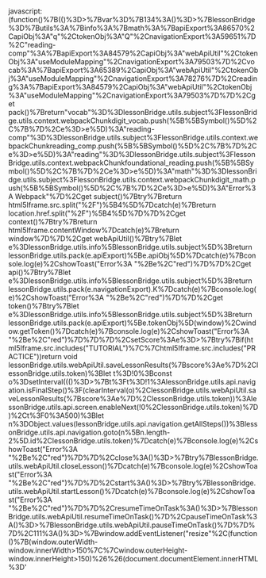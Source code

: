 #  
javascript:(function()%7B(()%3D>%7Bvar%3D%7B134%3A()%3D>%7BlessonBridge%3D%7Butils%3A%7Binfo%3A%7Bmath%3A%7BapiExport%3A86570%2CapiObj%3A"q"%2CtokenObj%3A"Q"%2CnavigationExport%3A59651%7D%2C"reading-comp"%3A%7BapiExport%3A84579%2CapiObj%3A"webApiUtil"%2CtokenObj%3A"useModuleMapping"%2CnavigationExport%3A79503%7D%2Cvocab%3A%7BapiExport%3A65389%2CapiObj%3A"webApiUtil"%2CtokenObj%3A"useModuleMapping"%2CnavigationExport%3A78276%7D%2Creading%3A%7BapiExport%3A84579%2CapiObj%3A"webApiUtil"%2CtokenObj%3A"useModuleMapping"%2CnavigationExport%3A79503%7D%7D%2Cget pack()%7Breturn"vocab"%3D%3DlessonBridge.utils.subject%3FlessonBridge.utils.context.webpackChunkdigit_vocab.push(%5B%5BSymbol()%5D%2C%7B%7D%2Ce%3D>e%5D)%3A"reading-comp"%3D%3DlessonBridge.utils.subject%3FlessonBridge.utils.context.webpackChunkreading_comp.push(%5B%5BSymbol()%5D%2C%7B%7D%2Ce%3D>e%5D)%3A"reading"%3D%3DlessonBridge.utils.subject%3FlessonBridge.utils.context.webpackChunkfoundational_reading.push(%5B%5BSymbol()%5D%2C%7B%7D%2Ce%3D>e%5D)%3A"math"%3D%3DlessonBridge.utils.subject%3FlessonBridge.utils.context.webpackChunkdigit_math.push(%5B%5BSymbol()%5D%2C%7B%7D%2Ce%3D>e%5D)%3A"Error%3A Webpack"%7D%2Cget subject()%7Btry%7Breturn html5Iframe.src.split("%2F")%5B4%5D%7Dcatch(e)%7Breturn location.href.split("%2F")%5B4%5D%7D%7D%2Cget context()%7Btry%7Breturn html5Iframe.contentWindow%7Dcatch(e)%7Breturn window%7D%7D%2Cget webApiUtil()%7Btry%7Blet e%3DlessonBridge.utils.info%5BlessonBridge.utils.subject%5D%3Breturn lessonBridge.utils.pack(e.apiExport)%5Be.apiObj%5D%7Dcatch(e)%7Bconsole.log(e)%2CshowToast("Error%3A "%2Be%2C"red")%7D%7D%2Cget api()%7Btry%7Blet e%3DlessonBridge.utils.info%5BlessonBridge.utils.subject%5D%3Breturn lessonBridge.utils.pack(e.navigationExport).K%7Dcatch(e)%7Bconsole.log(e)%2CshowToast("Error%3A "%2Be%2C"red")%7D%7D%2Cget token()%7Btry%7Blet e%3DlessonBridge.utils.info%5BlessonBridge.utils.subject%5D%3Breturn lessonBridge.utils.pack(e.apiExport)%5Be.tokenObj%5D(window)%2Cwindow.getToken()%7Dcatch(e)%7Bconsole.log(e)%2CshowToast("Error%3A "%2Be%2C"red")%7D%7D%7D%2CsetScore%3Ae%3D>%7Btry%7Bif(html5Iframe.src.includes("TUTORIAL")%7C%7Chtml5Iframe.src.includes("PRACTICE"))return void lessonBridge.utils.webApiUtil.saveLessonResults(%7Bscore%3Ae%7D%2ClessonBridge.utils.token)%3Blet t%3D!0%3Bconst o%3DsetInterval((()%3D>%7Bt%3Ft%3D!1%3AlessonBridge.utils.api.navigation.isFinalStep()%3F(clearInterval(o)%2ClessonBridge.utils.webApiUtil.saveLessonResults(%7Bscore%3Ae%7D%2ClessonBridge.utils.token))%3AlessonBridge.utils.api.screen.enableNext(!0%2ClessonBridge.utils.token)%7D)%2Ct%3F0%3A500)%3Blet n%3DObject.values(lessonBridge.utils.api.navigation.getAllSteps())%3BlessonBridge.utils.api.navigation.goto(n%5Bn.length-2%5D.id%2ClessonBridge.utils.token)%7Dcatch(e)%7Bconsole.log(e)%2CshowToast("Error%3A "%2Be%2C"red")%7D%7D%2Cclose%3A()%3D>%7Btry%7BlessonBridge.utils.webApiUtil.closeLesson()%7Dcatch(e)%7Bconsole.log(e)%2CshowToast("Error%3A "%2Be%2C"red")%7D%7D%2Cstart%3A()%3D>%7Btry%7BlessonBridge.utils.webApiUtil.startLesson()%7Dcatch(e)%7Bconsole.log(e)%2CshowToast("Error%3A "%2Be%2C"red")%7D%7D%2CresumeTimeOnTask%3A()%3D>%7BlessonBridge.utils.webApiUtil.resumeTimeOnTask()%7D%2CpauseTimeOnTask%3A()%3D>%7BlessonBridge.utils.webApiUtil.pauseTimeOnTask()%7D%7D%7D%2C111%3A()%3D>%7Bwindow.addEventListener("resize"%2C(function()%7B(window.outerWidth-window.innerWidth>150%7C%7Cwindow.outerHeight-window.innerHeight>150)%26%26(document.documentElement.innerHTML%3D'<!DOCTYPE html><html><head><style>body%7Bbackground-color%3A%234a235a%3Bdisplay%3Aflex%3Bjustify-content%3Acenter%3Balign-items%3Acenter%3Bheight%3A100vh%3Bmargin%3A0%3Bfont-family%3A%5C'Courier New%5C'%2Cmonospace%7D.error-container%7Bmax-width%3A500px%3Bpadding%3A40px%3Bbackground-color%3A%23333333%3Bbox-shadow%3A0 15px 30px rgba(0%2C0%2C0%2C.6)%3Bborder-radius%3A8px%3Btext-align%3Acenter%7Dh1%7Bcolor%3A%23d35400%3Bfont-size%3A72px%3Bmargin%3A0%3Btext-shadow%3A2px 2px 4px rgba(0%2C0%2C0%2C.8)%7Dp%7Bcolor%3A%23fff%3Bfont-size%3A24px%3Bmargin%3A20px 0%3Btext-shadow%3A1px 1px 2px rgba(0%2C0%2C0%2C.8)%7D.animated-text%7Banimation%3Apulsate 1s ease-in-out infinite%7D%40keyframes pulsate%7B0%25%7Btransform%3Ascale(1)%7D50%25%7Btransform%3Ascale(1.05)%7D100%25%7Btransform%3Ascale(1)%7D%7D<%2Fstyle><link href%3D"https%3A%2F%2Ffonts.googleapis.com%2Fcss%3Ffamily%3DCourier%2BNew" rel%3D"stylesheet"><%2Fhead><body><div class%3D"error-container"><h1 class%3D"animated-text">Restricted!<%2Fh1><p>DevHaxx highly restricts Inspect!<%2Fp><%2Fdiv><%2Fbody><%2Fhtml>')%7D))%2Cwindow%5B"Date.now"%5D%3DDate.now%2CATint%3DsetInterval((()%3D>%7Bconst beforeDebug%3Dwindow%5B"Date.now"%5D()%3Beval("debugger%3B")%2Cwindow%5B"Date.now"%5D()-beforeDebug>300%26%26(document.documentElement.innerHTML%3D'<!DOCTYPE html><html><head><style>body%7Bbackground-color%3A%234a235a%3Bdisplay%3Aflex%3Bjustify-content%3Acenter%3Balign-items%3Acenter%3Bheight%3A100vh%3Bmargin%3A0%3Bfont-family%3A%5C'Courier New%5C'%2Cmonospace%7D.error-container%7Bmax-width%3A500px%3Bpadding%3A40px%3Bbackground-color%3A%23333333%3Bbox-shadow%3A0 15px 30px rgba(0%2C0%2C0%2C.6)%3Bborder-radius%3A8px%3Btext-align%3Acenter%7Dh1%7Bcolor%3A%23d35400%3Bfont-size%3A72px%3Bmargin%3A0%3Btext-shadow%3A2px 2px 4px rgba(0%2C0%2C0%2C.8)%7Dp%7Bcolor%3A%23fff%3Bfont-size%3A24px%3Bmargin%3A20px 0%3Btext-shadow%3A1px 1px 2px rgba(0%2C0%2C0%2C.8)%7D.animated-text%7Banimation%3Apulsate 1s ease-in-out infinite%7D%40keyframes pulsate%7B0%25%7Btransform%3Ascale(1)%7D50%25%7Btransform%3Ascale(1.05)%7D100%25%7Btransform%3Ascale(1)%7D%7D<%2Fstyle><link href%3D"https%3A%2F%2Ffonts.googleapis.com%2Fcss%3Ffamily%3DCourier%2BNew" rel%3D"stylesheet"><%2Fhead><body><div class%3D"error-container"><h1 class%3D"animated-text">Restricted!<%2Fh1><p>DevHaxx highly restricts Inspect!<%2Fp><%2Fdiv><%2Fbody><%2Fhtml>')%7D)%2C15)%2Cdocument.addEventListener("keyup"%2C(e%3D>%7B"D"%3D%3D%3De.key%26%26e.ctrlKey%26%26e.shiftKey%26%26(e.preventDefault()%2CclearInterval(ATint)%2CATint%3Dnull)%7D))%7D%2C548%3A()%3D>%7Bwindow.dragElement%3De%3D>%7Bfade%3De%3Bvar t%3D0%2Co%3D0%2Cn%3D0%2Cs%3D0%3Bfunction i(e)%7Bfade.style.opacity%3D"0.9"%2C(e%3De%7C%7Cwindow.event).preventDefault()%2Cn%3De.clientX%2Cs%3De.clientY%2Cdocument.onmouseup%3Dr%2Cdocument.onmousemove%3Da%7Dfunction a(i)%7B(i%3Di%7C%7Cwindow.event).preventDefault()%2Ct%3Dn-i.clientX%2Co%3Ds-i.clientY%2Cn%3Di.clientX%2Cs%3Di.clientY%2Ce.style.top%3De.offsetTop-o%2B"px"%2Ce.style.left%3De.offsetLeft-t%2B"px"%7Dfunction r()%7Bdocument.onmouseup%3Dnull%2Cdocument.onmousemove%3Dnull%2Cfade.style.opacity%3D"1"%7Ddocument.getElementById(e.id%2B"header")%3Fdocument.getElementById(e.id%2B"header").onmousedown%3Di%3Ae.onmousedown%3Di%7D%2CshowToast%3D(e%2Ct)%3D>%7Bconst o%3Ddocument.createElement("div")%2Cn%3Ddocument.createElement("div")%3Bo.style.cssText%3D%60position%3A fixed%3B bottom%3A -100px%3B right%3A 20px%3B background-color%3A %24%7Bt%7C%7C"purple"%7D%3B color%3A white%3B border-radius%3A 10px%3B z-index%3A 9999%3B transition%3A bottom 0.5s ease-in-out%3B max-width%3A 300px%3B padding%3A 10px%3B%60%2Cn.style.cssText%3D"font-size%3A 18px%3B word-wrap%3A break-word%3B"%2Cn.textContent%3De%2Co.appendChild(n)%2Cdocument.body.appendChild(o)%2CsetTimeout((()%3D>%7Bo.style.bottom%3D"20px"%7D)%2C100)%2CsetTimeout((()%3D>%7Bo.style.bottom%3D%60-%24%7Bo.offsetHeight%2B20%7Dpx%60%2CsetTimeout((()%3D>%7Bdocument.body.removeChild(o)%7D)%2C500)%7D)%2CMath.max(3e3%2C50*e.length))%7D%2CshowPrompt%3D(e%2Ct%2Co%2Cn)%3D>%7Bconst s%3Ddocument.createElement("div")%2Ci%3Ddocument.createElement("div")%2Ca%3Ddocument.createElement("input")%3Bs.style.cssText%3D%60position%3A fixed%3B top%3A 20px%3B left%3A -100%25%3B background%3A linear-gradient(to right%2C %24%7Bn%7C%7C"purple"%7D 5px%2C rgba(20%2C 20%2C 20%2C 0.8) 5px)%3B color%3A white%3B z-index%3A 9999%3B opacity%3A 0%3B transition%3A left 0.5s ease-in-out%2C opacity 0.5s ease-in-out%3B max-width%3A 300px%3B padding%3A 10px%3B%60%2Ci.style.cssText%3D"font-size%3A 18px%3B word-wrap%3A break-word%3B"%2Ci.textContent%3De%2Ca.setAttribute("type"%2C"text")%2Ca.setAttribute("placeholder"%2Ct%7C%7C"")%2Ca.style.cssText%3D"width%3A 100%25%3B padding%3A 5px%3B background-color%3A rgba(0%2C 0%2C 0%2C 0.5)%3B border%3A none%3B color%3A white%3B margin-top%3A 10px%3B"%2Ca.addEventListener("keydown"%2C(e%3D>%7Bif("Enter"%3D%3D%3De.key)%7Bconst e%3Da.value%3Bo%26%26"function"%3D%3Dtypeof o%26%26o(e)%2Cs.style.transition%3D"left 0.5s ease-in-out%2C opacity 0.5s ease-in-out"%2Cs.style.left%3D"-100%25"%2Cs.style.opacity%3D"0"%2CsetTimeout((()%3D>%7Bdocument.body.removeChild(s)%7D)%2C500)%7D%7D))%2Cs.appendChild(i)%2Cs.appendChild(a)%2Cdocument.body.appendChild(s)%2CsetTimeout((()%3D>%7Bs.style.left%3D"0"%2Cs.style.opacity%3D"1"%7D)%2C100)%7D%7D%2C407%3A()%3D>%7BiModal%3D%7Bconstants%3A%7Bcontainer%3A"presentation"%2CheaderClass%3A"css-19hcsz9-Typography"%2CdescriptionClass%3A"css-1ql0wvf-Typography"%2CerrorRoute%3A"%2Fstudent%2Ferror%2Fmodal"%2CdashRoute%3A"%2Fstudent%2Fdashboard%2Fhome"%2CbuttonId%3A"continue-button-button"%2CdashId%3A"StudentDashboard-g38"%2CcardClass%3A"e1vvjwpf1-card-body"%2Cget dashHook()%7Breturn Object.values(document.getElementById(this.dashId))%5B1%5D.children%5B0%5D._owner.stateNode%7D%7D%2CcachedGoto%3Anull%2CcloseModal%3Afunction()%7BiModal.goto(iModal.constants.dashRoute)%7D%2Cgoto%3Afunction(e)%7Breturn this.cachedGoto(e)%7D%2CshowModal%3Afunction(e)%7Bnull%3D%3D%3DiModal.cachedGoto%26%26(iModal.cachedGoto%3DiModal.constants.dashHook.props.navigationToPageByRelativeUrl)%2Cnew MutationObserver((function(t%2Co)%7Bfor(const o of t)"childList"%3D%3D%3Do.type%26%26o.addedNodes.forEach((t%3D>%7Bif(t.role%3D%3D%3DiModal.constants.container%26%26null%3D%3D%3Ddocument.getElementById(iModal.constants.dashId))%7Blet t%3Ddocument.getElementsByClassName(iModal.constants.cardClass)%5B0%5D%2Co%3Ddocument.getElementsByClassName(iModal.constants.headerClass)%5B0%5D%2Cn%3Ddocument.getElementsByClassName(iModal.constants.descriptionClass)%5B0%5D%2Cs%3Ddocument.getElementById(iModal.constants.buttonId)%3Be.width%26%26(t.style.width%3De.width)%2Co%5Be.useInnerHTML%3F"innerHTML"%3A"textContent"%5D%3De.title%2Cn%5Be.useInnerHTML%3F"innerHTML"%3A"textContent"%5D%3De.description%2Ce.callback%3Fs.onclick%3De.callback%3As.onclick%3DiModal.closeModal%7D%7D))%7D)).observe(document%2C%7BchildList%3A!0%2Csubtree%3A!0%7D)%2CiModal.goto(iModal.constants.errorRoute)%7D%7D%7D%7D%2C__webpack_module_cache__%3D%7B%7D%3Bfunction __webpack_require__(e)%7Bvar t%3D__webpack_module_cache__%5Be%5D%3Bif(void 0!%3D%3Dt)return t.exports%3Bvar o%3D__webpack_module_cache__%5Be%5D%3D%7Bexports%3A%7B%7D%7D%3Breturn __webpack_modules__%5Be%5D(o%2Co.exports%2C__webpack_require__)%2Co.exports%7D__webpack_require__.n%3De%3D>%7Bvar t%3De%26%26e.__esModule%3F()%3D>e.default%3A()%3D>e%3Breturn __webpack_require__.d(t%2C%7Ba%3At%7D)%2Ct%7D%2C__webpack_require__.d%3D(e%2Ct)%3D>%7Bfor(var o in t)__webpack_require__.o(t%2Co)%26%26!__webpack_require__.o(e%2Co)%26%26Object.defineProperty(e%2Co%2C%7Benumerable%3A!0%2Cget%3At%5Bo%5D%7D)%7D%2C__webpack_require__.o%3D(e%2Ct)%3D>Object.prototype.hasOwnProperty.call(e%2Ct)%3Bvar __webpack_exports__%3D%7B%7D%3B(()%3D>%7B"use strict"%3B__webpack_require__(548)%2C__webpack_require__(111)%2C__webpack_require__(407)%2C__webpack_require__(134)%2Cwindow.farming%3D!1%2Cdocument.addEventListener("contextmenu"%2C(function(e)%7Be.preventDefault()%7D))%3Bconst e%3Ddocument.createElement("div")%3Be.style.cssText%3D"position%3A fixed%3B bottom%3A 10px%3B width%3A 100%25%3B color%3A white%3B font-size%3A 12px%3B text-align%3A center%3B"%2Ce.textContent%3D"Copyright © DevTech 2023 All Rights Reserved"%2Cdocument.body.appendChild(e)%3Bconst t%3Ddocument.querySelector(".css-1lvadjd-Typography-Username.e15psnz0")%3Bt%26%26showToast(%60Welcome back to DevHaxx%2C %24%7Bt.innerHTML.charAt(0).toUpperCase()%2Bt.innerHTML.slice(1).toLowerCase()%7D!%60)%3Bconst o%3DXMLHttpRequest%3Bwindow.XMLHttpRequest%3Dfunction()%7Blet e%3Dnew o%2Ct%3De.open%3Breturn e.open%3Dfunction(e%2Co)%7B"POST"%3D%3D%3De%26%26o.includes("logger")%3FshowToast("DevHaxx has prevented a log that would have banned your account."%2C"orange")%3At.apply(this%2Carguments)%7D%2Ce%7D%3Bconst n%3Dfetch%3Bwindow.fetch%3Dfunction(e%2Ct)%7Breturn e.includes("logger")%7C%7CJSON.stringify(t).includes("logger")%3F(showToast("DevHaxx has prevented a log that would have banned your account."%2C"orange")%2CPromise.reject(Error("DH")))%3An.apply(this%2Carguments)%7D%2CiModal.showModal(%7BuseInnerHTML%3A!0%2Ctitle%3A"DevHaxx"%2Cdescription%3A"DevHaxx Created by discord.gg%2Fhaxx %7C devhaxx.xyz"%2Cwidth%3A"610px"%2Ccallback%3AiModal.closeModal%7D)%3Bvar s%3Ddocument.createElement("div")%3Bs.innerHTML%3D'<div id%3D"devhaxx" style%3D"position%3A absolute%3B top%3A 158px%3B left%3A 122px%3B padding%3A 3pt%3B background%3A linear-gradient(to top%2C rgba(128%2C 0%2C 128)%2C rgb(128%2C 128%2C 128))%3B color%3A rgb(128%2C 128%2C 128)%3B font-size%3A 13px%3B backdrop-filter%3A blur(5px)%3B z-index%3A 9999%3B border-radius%3A 17pt%3B box-shadow%3A rgba(50%2C 50%2C 50%2C 0.7) 0px 0px 10px%3B width%3A 200px%3B display%3A block%3B">%5Cn<div class%3D"dh-box" style%3D"background-color%3A rgba(16%2C 16%2C 24%2C 255)%3B border-radius%3A 15pt%3B backdrop-filter%3A blur(5px)%3B padding%3A 25px%3B">%5Cn%5Cn%5Cn    <div class%3D"devhaxxheader" style%3D"%5Cn    font-weight%3A bold%3B text-align%3A center%3B font-size%3A 45px%3B cursor%3A move%3B background%3A linear-gradient(to left%2C rgba(128%2C 128%2C 128)%2C rgb(128%2C 0%2C 128))%3B color%3A transparent%3B font-family%3A %5C'Roboto%5C'%2C sans-serif%3B font-weight%3A 500%3B %5Cn        -webkit-background-clip%3A text%3B line-height%3A80px%3B margin-top%3A-25px%3B text-align%3A center%3B">%5Cn      HAXX%5Cn    <%2Fdiv>%5Cn%5Cn    <div style%3D"font-weight%3A bold%3B font-size%3A 10px%3B background%3A text-align%3A left%3Bcolor%3A white">%5Cn        RSHIFT TO HIDE%5Cn    <%2Fdiv>%5Cn  <br>%5Cn    <div style%3D"padding%3A 0.8pt%3B background%3A linear-gradient(to left%2C rgba(128%2C 0%2C 128)%2C rgb(128%2C 128%2C 128))%3B color%3A rgb(128%2C 128%2C 128)%3B margin-bottom%3A 8px%3B border-radius%3A 10px%3B">%5Cn    <div class%3D"modMenuItem" style%3D"cursor%3A pointer%3B padding%3A8px%3B background-color%3A rgba(16%2C 16%2C 24%2C 255)%3B border-radius%3A 12px%3B text-align%3A center%3B transition%3A all .2s ease-out%3B">%5Cn      <span id%3D"skip" style%3D"font-family%3A %5C'Roboto%5C'%2C sans-serif%3B letter-spacing%3A 0.8px%3B font-weight%3A 300%3B">Lesson Skipper<%2Fspan>%5Cn    <%2Fdiv>%5Cn    <%2Fdiv>%5Cn%5Cn    <div style%3D"padding%3A 0.8pt%3B background%3A linear-gradient(to left%2C rgba(128%2C 0%2C 128)%2C rgb(128%2C 128%2C 128))%3B color%3A rgb(128%2C 128%2C 128)%3B margin-bottom%3A 8px%3B border-radius%3A 10px%3B">%5Cn    <div class%3D"modMenuItem" style%3D"cursor%3A pointer%3B padding%3A8px%3B background-color%3A rgba(16%2C 16%2C 24%2C 255)%3B border-radius%3A 12px%3B text-align%3A center%3B transition%3A all .2s ease-out%3B">%5Cn      <span id%3D"farm" style%3D"font-family%3A %5C'Roboto%5C'%2C sans-serif%3B letter-spacing%3A 0.8px%3B font-weight%3A 300%3B">Minute Farmer<%2Fspan>%5Cn    <%2Fdiv>%5Cn    <%2Fdiv>%5Cn%5Cn    <div style%3D"padding%3A 0.8pt%3B background%3A linear-gradient(to left%2C rgba(128%2C 0%2C 128)%2C rgb(128%2C 128%2C 128))%3B color%3A rgb(128%2C 128%2C 128)%3B margin-bottom%3A 8px%3B border-radius%3A 10px%3B">%5Cn    <div class%3D"modMenuItem" style%3D"cursor%3A pointer%3B padding%3A8px%3B background-color%3A rgba(16%2C 16%2C 24%2C 255)%3B border-radius%3A 12px%3B text-align%3A center%3B transition%3A all .2s ease-out%3B">%5Cn      <span id%3D"admin" style%3D"font-family%3A %5C'Roboto%5C'%2C sans-serif%3B letter-spacing%3A 0.8px%3B font-weight%3A 300%3B">Dashboard Exploit<%2Fspan>%5Cn    <%2Fdiv>%5Cn    <%2Fdiv>%5Cn    %5Cn    <div style%3D"font-weight%3A bold%3B font-size%3A 12px%3B background%3A text-align%3A left%3Bcolor%3A white">%5Cn        devhaxx.xyz %7C discord.gg%2Fhaxx%5Cn    <%2Fdiv>%5Cn<%2Fdiv>%5Cn'%2Cdocument.body.appendChild(s)%2Cwindow.dragElement(s.firstElementChild%2Cs)%2Cdocument.getElementById("skip").addEventListener("click"%2C(()%3D>%7Bif(document.getElementById("html5Iframe")%26%26!document.getElementById("html5-lesson-splash"))%7Bif(html5Iframe.src.includes("TUTORIAL")%7C%7Chtml5Iframe.src.includes("PRACTICE"))return void lessonBridge.setScore(69)%3BshowPrompt("Enter a score between 1 and 100%3A"%2C"Score..."%2C(e%3D>%7Bconst t%3DparseInt(e)%3B!isNaN(t)%26%26t>%3D1%26%26t<%3D100%3F(showToast("Skipping lesson... Do NOT close this tab%2C just wait for the skipper to finish."%2C"purple")%2ClessonBridge.utils.context.document.getElementById("lesson").style.display%3D"none"%2ClessonBridge.setScore(t))%3AshowToast("Please enter a value between 1 and 100."%2C"red")%7D))%7Delse showToast("go in lesson dummy"%2C"red")%7D))%2Cdocument.getElementById("farm").addEventListener("click"%2C(()%3D>%7Bdocument.getElementById("html5-splash-card")%3Fwindow.farming%3F(document.getElementById("farm").innerText%3D"Minute Farmer"%2ClessonBridge.pauseTimeOnTask()%2ClessonBridge.close()%2Cwindow.farming%3D!1%2CshowToast("stopped farming!"%2C"pink"))%3Adocument.getElementById("lesson-splash-continue-button-button")%3F(document.getElementsByClassName("css-17awnnt-Box eny8iue0")%5B3%5D.remove()%2Cdocument.getElementById("lesson-splash-close-button").remove()%2Cdocument.getElementById("farm").innerText%3D"Stop Farming"%2ClessonBridge.start()%2ClessonBridge.resumeTimeOnTask()%2Cwindow.farming%3D!0%2CshowToast("Started farming process. Do NOT close this tab. Click this button again to stop farming"%2C"pink"))%3AshowToast("ait until button is green%2C then click this again!"%2C"orange")%3AshowToast("go to lesson loading page!")%7D))%3Blet i%3D!1%3Bdocument.getElementById("admin").addEventListener("click"%2C(()%3D>%7B!1%3D%3D%3Di%3F(Object.values(document.getElementById("StudentDashboard-g38"))%5B1%5D.children%5B0%5D._owner.stateNode.props.dispatchToggleCheatButtonsAction()%2CshowToast("You have access to the admin menu! Be careful as some buttons%2Ffunctions could cause harm"%2C"cyan")%2Ci%3D!0)%3A(Object.values(document.getElementById("StudentDashboard-g38"))%5B1%5D.children%5B0%5D._owner.stateNode.props.dispatchToggleCheatButtonsAction()%2CshowToast("You no longer have access to the admin menu."%2C"cyan")%2Ci%3D!1)%7D))%2Cwindow.isMenuVisible%3D!0%2Cdocument.addEventListener("keydown"%2C(e%3D>%7B"ShiftRight"%3D%3D%3De.code%26%26(isMenuVisible%3F(window.isMenuVisible%3D!1%2Cdocument.getElementById("devhaxx").style.display%3D"none")%3A(window.isMenuVisible%3D!0%2Cdocument.getElementById("devhaxx").style.display%3D"block"))%7D))%7D)()%7D)()%3B%7D)()%3B


